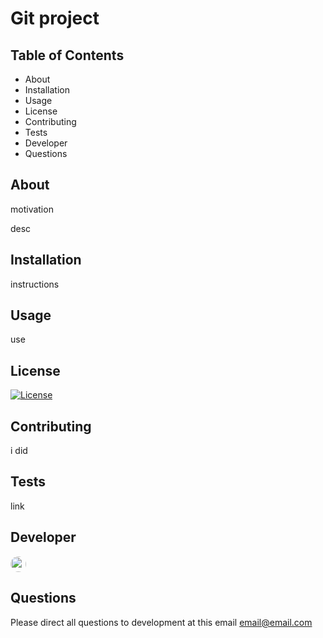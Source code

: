 #  Git project

   ## Table of Contents  
   * About  
   * Installation   
   * Usage  
   * License  
   * Contributing 
   * Tests 
   * Developer  
   * Questions  
   
   ## About   

   motivation  

   desc  

   ## Installation   

   instructions  

   ## Usage  

   use  

   ## License  

   [![License](https://img.shields.io/badge/License-Apache%202.0-blue.svg)](https://opensource.org/licenses/Apache-2.0)  
 

   ## Contributing  

   i did  


   ## Tests  

   link  

   ## Developer  

   <img src="https://avatars.githubusercontent.com/knzmck" style="height: 25px; width: 25px; border-radius: 100%;">   
   
   ## Questions  

   Please direct all questions to development at this email email@email.com  


   